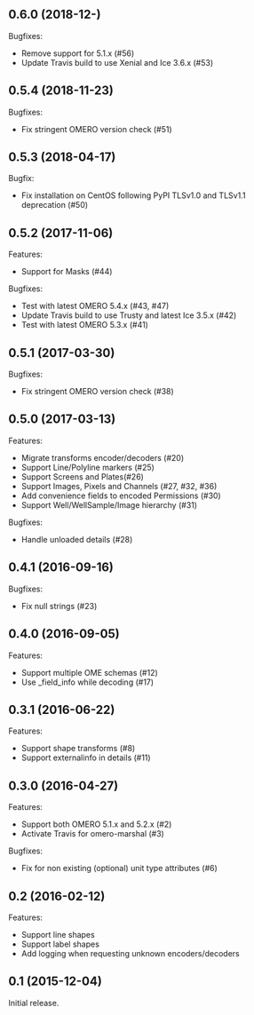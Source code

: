## 0.6.0 (2018-12-)

Bugfixes:
  - Remove support for 5.1.x (#56)
  - Update Travis build to use Xenial and Ice 3.6.x (#53)

## 0.5.4 (2018-11-23)

Bugfixes:

  - Fix stringent OMERO version check (#51)

## 0.5.3 (2018-04-17)

Bugfix:

  - Fix installation on CentOS following PyPI TLSv1.0 and TLSv1.1 deprecation (#50)

## 0.5.2 (2017-11-06)

Features:

  - Support for Masks (#44)

Bugfixes:

  - Test with latest OMERO 5.4.x (#43, #47)
  - Update Travis build to use Trusty and latest Ice 3.5.x (#42)
  - Test with latest OMERO 5.3.x (#41)

## 0.5.1 (2017-03-30)

Bugfixes:

  - Fix stringent OMERO version check (#38)

## 0.5.0 (2017-03-13)

Features:

  - Migrate transforms encoder/decoders (#20)
  - Support Line/Polyline markers (#25)
  - Support Screens and Plates(#26)
  - Support Images, Pixels and Channels (#27, #32, #36)
  - Add convenience fields to encoded Permissions (#30)
  - Support Well/WellSample/Image hierarchy (#31)

Bugfixes:

  - Handle unloaded details (#28)

## 0.4.1 (2016-09-16)

Bugfixes:

  - Fix null strings (#23)

## 0.4.0 (2016-09-05)

Features:

  - Support multiple OME schemas (#12)
  - Use _field_info while decoding (#17)

## 0.3.1 (2016-06-22)

Features:

  - Support shape transforms (#8)
  - Support externalinfo in details (#11)

## 0.3.0 (2016-04-27)

Features:

  - Support both OMERO 5.1.x and 5.2.x (#2)
  - Activate Travis for omero-marshal (#3)

Bugfixes:

  - Fix for non existing (optional) unit type attributes (#6)

## 0.2 (2016-02-12)

Features:

  - Support line shapes
  - Support label shapes
  - Add logging when requesting unknown encoders/decoders

## 0.1 (2015-12-04)

Initial release.

